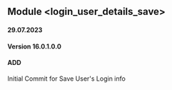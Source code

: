 ## Module <login_user_details_save>

#### 29.07.2023
#### Version 16.0.1.0.0
#### ADD
Initial Commit for Save User's Login info

